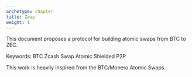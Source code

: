 ```yaml
---
archetype: chapter
title: Zwap
weight: 1
---
```


This document proposes a protocol for building atomic swaps
from BTC to ZEC.

Keywords: BTC Zcash Swap Atomic Shielded P2P 

This work is heavily inspired from the BTC/Monero Atomic Swaps.
